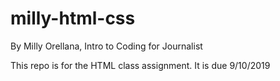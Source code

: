 # milly-html-css

By Milly Orellana, Intro to Coding for Journalist

This repo is for the HTML class assignment. It is due 9/10/2019
